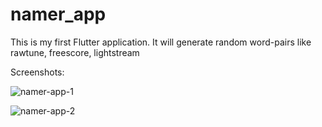 # namer_app

This is my first Flutter application. It will generate random word-pairs like rawtune, freescore, lightstream

Screenshots:

![namer-app-1](https://github.com/iak97/namer_app/assets/90964145/36129360-3ecf-4b4d-95cb-1bd6049cfd19)

![namer-app-2](https://github.com/iak97/namer_app/assets/90964145/1564a030-83a8-4c76-9600-53f34b95522d)
